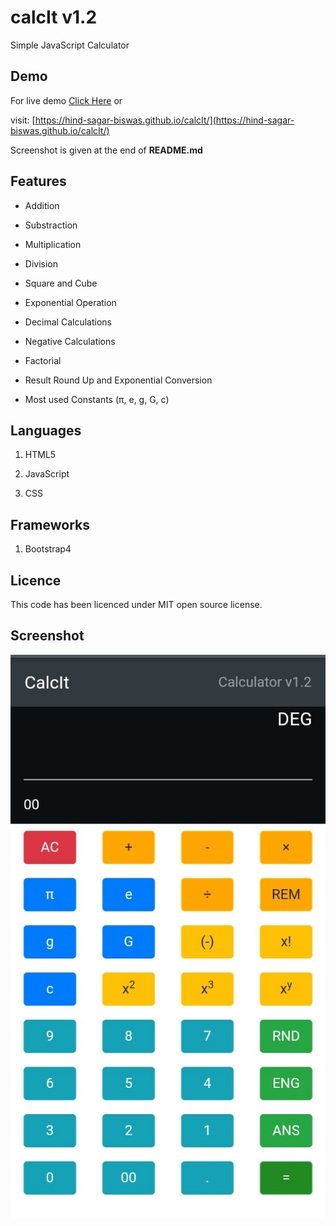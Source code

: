 # calcIt v1.2
Simple JavaScript Calculator

## Demo

For live demo [Click Here](https://hind-sagar-biswas.github.io/calcIt/) or

visit: [https://hind-sagar-biswas.github.io/calcIt/](https://hind-sagar-biswas.github.io/calcIt/)

Screenshot is given at the end of **README.md**

## Features

* Addition

* Substraction

* Multiplication

* Division

* Square and Cube

* Exponential Operation

* Decimal Calculations

* Negative Calculations

* Factorial

* Result Round Up and Exponential Conversion

* Most used Constants (π, e, g, G, c)

## Languages

1. HTML5

1. JavaScript

1. CSS

## Frameworks

1. Bootstrap4

## Licence

This code has been licenced under MIT open source license.

## Screenshot

![Mobile View of CalcIt v1.2](https://github.com/hind-sagar-biswas/calcIt/blob/main/assets/images/screenshot1.jpeg)
